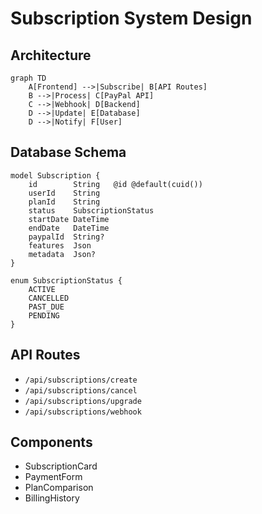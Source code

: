 # Subscription System Design

## Architecture
```mermaid
graph TD
    A[Frontend] -->|Subscribe| B[API Routes]
    B -->|Process| C[PayPal API]
    C -->|Webhook| D[Backend]
    D -->|Update| E[Database]
    D -->|Notify| F[User]
```

## Database Schema
```prisma
model Subscription {
    id        String   @id @default(cuid())
    userId    String
    planId    String
    status    SubscriptionStatus
    startDate DateTime
    endDate   DateTime
    paypalId  String?
    features  Json
    metadata  Json?
}

enum SubscriptionStatus {
    ACTIVE
    CANCELLED
    PAST_DUE
    PENDING
}
```

## API Routes
- `/api/subscriptions/create`
- `/api/subscriptions/cancel`
- `/api/subscriptions/upgrade`
- `/api/subscriptions/webhook`

## Components
- SubscriptionCard
- PaymentForm
- PlanComparison
- BillingHistory